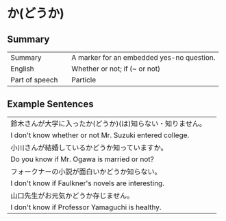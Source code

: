 # か(どうか)

## Summary

<table><tr>   <td>Summary<td>   <td>A marker for an embedded yes-no question.</td><tr><tr>   <td>English<td>   <td>Whether or not; if (~ or not)</td><tr><tr>   <td>Part of speech<td>   <td>Particle</td><tr></table></table></table>

## Example Sentences

<table><tr><td>鈴木さんが大学に入ったか(どうか)(は)知らない・知りません。<td><tr><tr><td>I don't know whether or not Mr. Suzuki entered college.<td><tr><tr><td>小川さんが結婚しているかどうか知っていますか。<td><tr><tr><td>Do you know if Mr. Ogawa is married or not?<td><tr><tr><td>フォークナーの小説が面白いかどうか知らない。<td><tr><tr><td>I don't know if Faulkner's novels are interesting.<td><tr><tr><td>山口先生がお元気かどうか存じません。<td><tr><tr><td>I don't know if Professor Yamaguchi is healthy.<td><tr></table>


